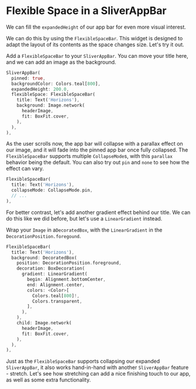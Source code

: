 # Flexible Space in a SliverAppBar

We can fill the `expandedHeight` of our app bar for even more visual interest.

We can do this by using the `FlexibleSpaceBar`. This widget is designed
to adapt the layout of its contents as the space changes size. 
Let's try it out.

Add a `FlexibleSpaceBar` to your `SliverAppBar`. You can move your title
here, and we can add an image as the background.

```dart
SliverAppBar(
  pinned: true,
  backgroundColor: Colors.teal[800],
  expandedHeight: 200.0,
  flexibleSpace: FlexibleSpaceBar(
    title: Text('Horizons'),
    background: Image.network(
      headerImage,
      fit: BoxFit.cover,
    ),
  ),
),
```

As the user scrolls now, the app bar will collapse with a parallax
effect on our image, and it will fade into the pinned app bar once
fully collapsed. The `FlexibleSpaceBar` supports multiple
`CollapseMode`s, with this `parallax` behavior being the default.
You can also try out `pin` and `none` to see how the effect can vary.

```dart
FlexibleSpaceBar(
  title: Text('Horizons'),
  collapseMode: CollapseMode.pin,
  // ... 
),
```

For better contrast, let's add another gradient effect behind our
title. We can do this like we did before, but let's use a
`LinearGradient` instead.

Wrap your `Image` in a`DecoratedBox`, with the `LinearGradient` in the
`DecorationPosition.foregound`.

```dart
FlexibleSpaceBar(
  title: Text('Horizons'),
  background: DecoratedBox(
    position: DecorationPosition.foreground,
    decoration: BoxDecoration(
      gradient: LinearGradient(
        begin: Alignment.bottomCenter,
        end: Alignment.center,
        colors: <Color>[
          Colors.teal[800]!,
          Colors.transparent,
        ],
      ),
    ),
    child: Image.network(
      headerImage,
      fit: BoxFit.cover,
    ),
  ),
),
```


Just as the `FlexibleSpaceBar` supports collapsing our expanded `SliverAppBar`, 
it also works hand-in-hand with another `SliverAppBar` feature - stretch.
Let's see how stretching can add a nice finishing touch to our app, as
well as some extra functionality.